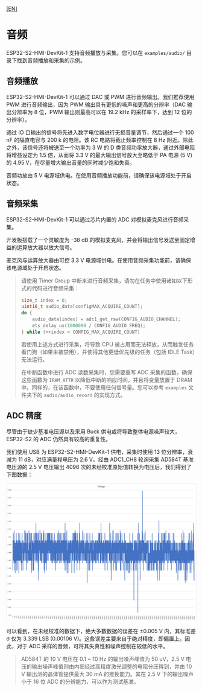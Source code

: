 [[EN]](./ESP32-S2-HMI-DevKit-1_Audio_en.md)
# 音频

ESP32-S2-HMI-DevKit-1 支持音频播放与采集。您可以在 `examples/audio/` 目录下找到音频播放和采集的示例。

## 音频播放

ESP32-S2-HMI-DevKit-1 可以通过 DAC 或 PWM 进行音频输出。我们推荐使用 PWM 进行音频输出，因为 PWM 输出具有更低的噪声和更高的分辨率（DAC 输出分辨率为 8 位，PWM 输出则最高可以在 19.2 kHz 的采样率下，达到 12 位的分辨率）。

通过 IO 口输出的信号将先进入数字电位器进行无损音量调节，然后通过一个 100 nF 的隔直电容与 200 k 的电阻。该 RC 电路将截止频率控制在 8 Hz 附近。除此之外，该信号还将被送至一个功率为 3 W 的 D 类音频功率放大器，通过外部电阻将增益设定为 1.5 倍，从而将 3.3 V 的最大输出信号放大至略低于 PA 电源 (5 V) 的 4.95 V，在尽量增大输出音量的同时减少饱和失真。

音频功放由 5 V 电源域供电。在使用音频播放功能前，请确保该电源域处于开启状态。

## 音频采集

ESP32-S2-HMI-DevKit-1 可以通过芯片内置的 ADC 对模拟麦克风进行音频采集。

开发板搭载了一个灵敏度为 -38 dB 的模拟麦克风，并会将输出信号发送至固定增益的运算放大器以放大信号。

麦克风与运算放大器由可控 3.3 V 电源域供电。在使用音频采集功能前，请确保该电源域处于开启状态。

> 请使用 Timer Group 中断来进行音频采集，请勿在任务中使用诸如以下形式的代码进行音频采集：
>
> ```c
> size_t index = 0;
> uint16_t audio_data[configMAX_ACQUIRE_COUNT];
> do {
>     audio_data[index] = adc1_get_raw(CONFIG_AUDIO_CHANNEL);
>     ets_delay_us(1000000 / CONFIG_AUDIO_FREQ);
> } while (++index < CONFIG_MAX_ACQUIRE_COUNT)
> ```
>
> 若使用上述方式进行采集，将导致 CPU 被占用而无法释放，从而触发任务看门狗（如果未被禁用），并使得其他更低优先级的任务（包括 IDLE Task）无法运行。
>
> 在中断函数中进行 ADC 读数采集时，您需要重写 ADC 采集的函数，确保这些函数为 `IRAM_ATTR` 以降低中断的响应时间，并且将变量放置于 DRAM 中。同样的，在该函数中，不要使用任何信号量。您可以参考 `examples` 文件夹下的 `audio/audio_record` 的实现方式。



## ADC 精度

尽管由于缺少基准电压源以及采用 Buck 供电或将导致整体电源噪声较大，ESP32-S2 的 ADC 仍然具有较高的重复性。

我们使用 USB 为 ESP32-S2-HMI-DevKit-1 供电，采集时使用 13 位分辨率，衰减为 11 dB，对应满量程电压为 2.6 V。经由 ADC1_CH8 轮询采集 AD584T 基准电压源的 2.5 V 电压输出 4096 次的未经校准原始值转换为电压后，我们得到了下图数据：

![ADC](_static/ADC.png)

可以看到，在未经校准的数据下，绝大多数数据的误差在 ±0.005 V 内，其标准差 σ 仅为 3.339 LSB (0.00106 V)。这些误差主要来自于绝对精度，即偏置上。因此，对于 ADC 采样的音频，可将其失真性和噪声控制在较低的水平。

> AD584T 的 10 V 电压在 0.1 ~ 10 Hz 的输出噪声峰值为 50 uV，2.5 V 电压的输出噪声峰值则由内部经过高精度激光调整的电阻分压得到，并由 10 V 输出测的晶体管提供最大 30 mA 的推挽能力。其在 2.5 V 下的输出噪声小于 16 位 ADC 的分辨能力，可以作为测试基准。
